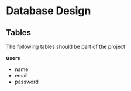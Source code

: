 # Database Design
## Tables
The following tables should be part of the project

**users**
- name
- email
- password
